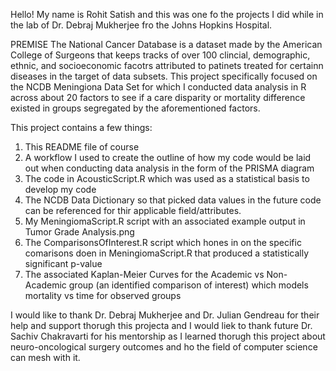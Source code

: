 Hello!
My name is Rohit Satish and this was one fo the projects I did while in the lab of Dr. Debraj Mukherjee fro the Johns Hopkins Hospital.

PREMISE
The National Cancer Database is a dataset made by the American College of Surgeons that keeps tracks of over 100 clincial, demographic, ethnic,
and socioeconomic facotrs attributed to patinets treated for certainn diseases in the target of data subsets. This project specifically focused
on the NCDB Meningiona Data Set for which I conducted data analysis in R across about 20 factors to see if a care disparity or mortality
difference existed in groups segregated by the aforementioned factors.

This project contains a few things:

1. This README file of course
2. A workflow I used to create the outline of how my code would be laid out when conducting data analysis in the form of the PRISMA diagram
3. The code in AcousticScript.R which was used as a statistical basis to develop my code
4. The NCDB Data Dictionary so that picked data values in the future code can be referenced for thir applicable field/attributes.
5. My MeningiomaScript.R script with an associated example output in Tumor Grade Analysis.png
6. The ComparisonsOfInterest.R script which hones in on the specific comarisons doen in MeningiomaScript.R that produced a statistically significant p-value
7. The associated Kaplan-Meier Curves for the Academic vs Non-Academic group (an identified comparison of interest) which models mortality vs time for observed groups

I would like to thank Dr. Debraj Mukherjee and Dr. Julian Gendreau for their help and support thorugh this projecta and I would liek to thank future Dr. Sachiv Chakravarti for his mentorship as I learned thorugh this project about neuro-oncological surgery outcomes and ho the field of computer science can mesh with it.
